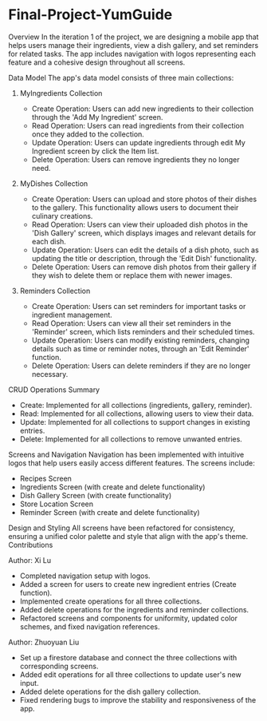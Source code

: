 # Final-Project-YumGuide

Overview
In the iteration 1 of the project, we are designing a mobile app that helps users manage their ingredients, view a dish gallery, and set reminders for related tasks. The app includes navigation with logos representing each feature and a cohesive design throughout all screens.

Data Model
The app's data model consists of three main collections:
1. MyIngredients Collection
    * Create Operation: Users can add new ingredients to their collection through the 'Add My Ingredient' screen.
    * Read Operation: Users can read ingredients from their collection once they added to the collection.
    * Update Operation: Users can update ingredients through edit My Ingredient screen by click the Item list.
    * Delete Operation: Users can remove ingredients they no longer need.
2. MyDishes Collection
    * Create Operation: Users can upload and store photos of their dishes to the gallery. This functionality allows users to document their culinary creations.
    * Read Operation: Users can view their uploaded dish photos in the 'Dish Gallery' screen, which displays images and relevant details for each dish.
    * Update Operation: Users can edit the details of a dish photo, such as updating the title or description, through the 'Edit Dish' functionality.
    * Delete Operation: Users can remove dish photos from their gallery if they wish to delete them or replace them with newer images.

3. Reminders Collection
    * Create Operation: Users can set reminders for important tasks or ingredient management.
    * Read Operation: Users can view all their set reminders in the 'Reminder' screen, which lists reminders and their scheduled times.
    * Update Operation: Users can modify existing reminders, changing details such as time or reminder notes, through an 'Edit Reminder' function.
    * Delete Operation: Users can delete reminders if they are no longer necessary.

CRUD Operations Summary
* Create: Implemented for all collections (ingredients, gallery, reminder).
* Read: Implemented for all collections, allowing users to view their data.
* Update: Implemented for all collections to support changes in existing entries.
* Delete: Implemented for all collections to remove unwanted entries.

Screens and Navigation
Navigation has been implemented with intuitive logos that help users easily access different features. The screens include:
* Recipes Screen
* Ingredients Screen (with create and delete functionality)
* Dish Gallery Screen (with create functionality)
* Store Location Screen
* Reminder Screen (with create and delete functionality)

Design and Styling
All screens have been refactored for consistency, ensuring a unified color palette and style that align with the app's theme.
Contributions


Author: Xi Lu
* Completed navigation setup with logos.
* Added a screen for users to create new ingredient entries (Create function).
* Implemented create operations for all three collections.
* Added delete operations for the ingredients and reminder collections.
* Refactored screens and components for uniformity, updated color schemes, and fixed navigation references.


Author: Zhuoyuan Liu 
* Set up a firestore database and connect the three collections with corresponding screens.
* Added edit operations for all three collections to update user's new input.
* Added delete operations for the dish gallery collection.
* Fixed rendering bugs to improve the stability and responsiveness of the app.